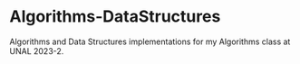 # Algorithms-DataStructures
Algorithms and Data Structures implementations for my Algorithms class at UNAL 2023-2.
